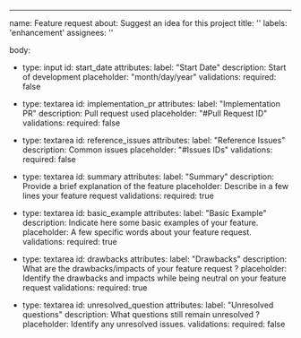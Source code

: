---
name: Feature request
about: Suggest an idea for this project
title: ''
labels: 'enhancement'
assignees: ''


body:
  - type: input
    id: start_date
    attributes:
      label: "Start Date"
      description: Start of development
      placeholder: "month/day/year"
    validations:
      required: false

  - type: textarea
    id: implementation_pr
    attributes:
      label: "Implementation PR"
      description: Pull request used
      placeholder: "#Pull Request ID"
    validations:
      required: false
      
  - type: textarea
    id: reference_issues
    attributes:
      label: "Reference Issues"
      description: Common issues
      placeholder: "#Issues IDs"
    validations:
      required: false
  - type: textarea
    id: summary
    attributes:
      label: "Summary"
      description: Provide a brief explanation of the feature
      placeholder: Describe in a few lines your feature request
    validations:
      required: true
  - type: textarea
    id: basic_example
    attributes:
      label: "Basic Example"
      description: Indicate here some basic examples of your feature.
      placeholder: A few specific words about your feature request.
    validations:
      required: true
  - type: textarea
    id: drawbacks
    attributes:
      label: "Drawbacks"
      description: What are the drawbacks/impacts of your feature request ?
      placeholder: Identify the drawbacks and impacts while being neutral on your feature request
    validations:
      required: true
  - type: textarea
    id: unresolved_question
    attributes:
      label: "Unresolved questions"
      description: What questions still remain unresolved ?
      placeholder: Identify any unresolved issues.
    validations:
      required: false